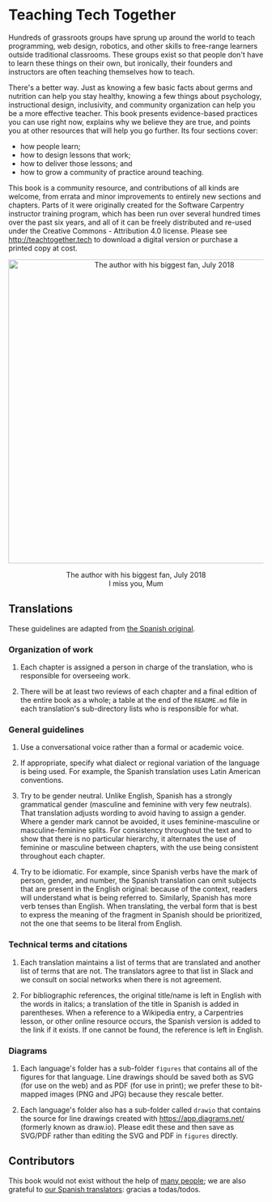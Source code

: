 # Teaching Tech Together

Hundreds of grassroots groups have sprung up around the world to teach
programming, web design, robotics, and other skills to free-range
learners outside traditional classrooms. These groups exist so that
people don't have to learn these things on their own, but ironically,
their founders and instructors are often teaching themselves how to
teach.

There's a better way. Just as knowing a few basic facts about germs
and nutrition can help you stay healthy, knowing a few things about
psychology, instructional design, inclusivity, and community
organization can help you be a more effective teacher. This book
presents evidence-based practices you can use right now, explains why
we believe they are true, and points you at other resources that will
help you go further. Its four sections cover:

- how people learn;
- how to design lessons that work;
- how to deliver those lessons; and
- how to grow a community of practice around teaching.

This book is a community resource, and contributions of all kinds are
welcome, from errata and minor improvements to entirely new sections
and chapters.  Parts of it were originally created for the Software
Carpentry instructor training program, which has been run over several
hundred times over the past six years, and all of it can be freely
distributed and re-used under the Creative Commons - Attribution 4.0
license. Please see <http://teachtogether.tech> to download a digital
version or purchase a printed copy at cost.

<div align="center">
  <img src="etc/author-fan-2018-07.jpg" alt="The author with his biggest fan, July 2018" width="600px" />
  <p>
    The author with his biggest fan, July 2018
    <br/>
    I miss you, Mum
  </p>
</div>

## Translations

These guidelines are adapted from
[the Spanish original](https://github.com/gvwilson/teachtogether.tech/blob/master/es/README.md).

### Organization of work

1.  Each chapter is assigned a person in charge of the translation, who is responsible for overseeing work.

2.  There will be at least two reviews of each chapter and a final edition of the entire book as a whole;
    a table at the end of the `README.md` file in each translation's sub-directory lists
    who is responsible for what.

### General guidelines

1.  Use a conversational voice rather than a formal or academic voice.

2.  If appropriate, specify what dialect or regional variation of the language is being used.
    For example,
    the Spanish translation uses Latin American conventions.

3.  Try to be gender neutral.
    Unlike English, Spanish has a strongly grammatical gender (masculine and feminine with very few neutrals).
    That translation adjusts wording to avoid having to assign a gender.
    Where a gender mark cannot be avoided,
    it uses feminine-masculine or masculine-feminine splits.
    For consistency throughout the text and to show that there is no particular hierarchy,
    it alternates the use of feminine or masculine between chapters,
    with the use being consistent throughout each chapter.

4.  Try to be idiomatic.
    For example,
    since Spanish verbs have the mark of person, gender, and number,
    the Spanish translation can omit subjects that are present in the English original:
    because of the context, readers will understand what is being referred to.
    Similarly,
    Spanish has more verb tenses than English.
    When translating,
    the verbal form that is best to express the meaning of the fragment in Spanish should be prioritized,
    not the one that seems to be literal from English.

### Technical terms and citations

1.  Each translation maintains a list of terms that are translated and another list of terms that are not.
    The translators agree to that list in Slack
    and we consult on social networks when there is not agreement.

2.  For bibliographic references,
    the original title/name is left in English with the words in italics;
    a translation of the title in Spanish is added in parentheses.
    When a reference to a Wikipedia entry, a Carpentries lesson, or other online resource occurs,
    the Spanish version is added to the link if it exists.
    If one cannot be found, the reference is left in English.

### Diagrams

1.  Each language's folder has a sub-folder `figures` that contains
    all of the figures for that language.
    Line drawings should be saved both as SVG (for use on the web)
    and as PDF (for use in print);
    we prefer these to bit-mapped images (PNG and JPG) because they rescale better.

2.  Each language's folder also has a sub-folder called `drawio`
    that contains the source for line drawings created with <https://app.diagrams.net/>
    (formerly known as draw.io).
    Please edit these and then save as SVG/PDF
    rather than editing the SVG and PDF in `figures` directly.

## Contributors

This book would not exist without the help of
[many people](http://teachtogether.tech/en/index.html#s:intro-acknowledgments);
we are also grateful to [our Spanish translators](http://teachtogether.tech/es/index.html#s:traduccion):
gracias a todas/todos.
